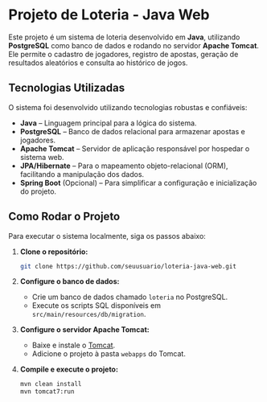 # Projeto de Loteria - Java Web

Este projeto é um sistema de loteria desenvolvido em **Java**, utilizando **PostgreSQL** como banco de dados e rodando no servidor **Apache Tomcat**. Ele permite o cadastro de jogadores, registro de apostas, geração de resultados aleatórios e consulta ao histórico de jogos.  

## Tecnologias Utilizadas  
O sistema foi desenvolvido utilizando tecnologias robustas e confiáveis:  
- **Java** – Linguagem principal para a lógica do sistema.  
- **PostgreSQL** – Banco de dados relacional para armazenar apostas e jogadores.  
- **Apache Tomcat** – Servidor de aplicação responsável por hospedar o sistema web.  
- **JPA/Hibernate** – Para o mapeamento objeto-relacional (ORM), facilitando a manipulação dos dados.  
- **Spring Boot** (Opcional) – Para simplificar a configuração e inicialização do projeto.  

## Como Rodar o Projeto  
Para executar o sistema localmente, siga os passos abaixo:  
1. **Clone o repositório:**  
   ```bash
   git clone https://github.com/seuusuario/loteria-java-web.git
   ```
2. **Configure o banco de dados:**  
   - Crie um banco de dados chamado `loteria` no PostgreSQL.  
   - Execute os scripts SQL disponíveis em `src/main/resources/db/migration`.  

3. **Configure o servidor Apache Tomcat:**  
   - Baixe e instale o [Tomcat](https://tomcat.apache.org/).  
   - Adicione o projeto à pasta `webapps` do Tomcat.  

4. **Compile e execute o projeto:**  
   ```bash
   mvn clean install
   mvn tomcat7:run
   ```
